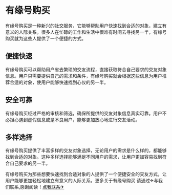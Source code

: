 # 有缘号购买

有缘号购买是一种新兴的社交服务，它能够帮助用户快速找到合适的对象，建立有意义的人际关系。很多人在忙碌的工作和生活中很难有时间去寻找另一半，有缘号购买就为这些人提供了一个便捷的方式。

## 便捷快速

有缘号购买可以帮助用户省去繁琐的交友流程，直接获取符合自己要求的交友对象信息。用户只需要提供自己的需求和条件，有缘号购买就会根据这些信息为用户推荐合适的对象，使用户能够快速找到心仪的另一半。

## 安全可靠

有缘号购买经过严格的审核和筛选，确保所提供的交友对象信息真实可靠。用户不必担心遇到虚假信息或是不良用户，能够更加放心地进行交友活动。

## 多样选择

有缘号购买提供了丰富多样的交友对象选择，无论用户的需求是什么样的，都能够找到合适的对象。这种多样选择能够满足不同用户的需求，让用户更加容易找到符合自己要求的另一半。

有缘号购买为那些想要快速找到合适对象的人提供了一个便捷安全的交友方式，让用户能够更加轻松地建立有意义的人际关系。更多关于有缘号购买 请通过✈与我们联系,感谢阅读！[点我联系✈](https://plus.k02.cc)